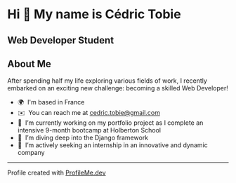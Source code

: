Hi 👋 My name is Cédric Tobie
=============================

Web Developer Student
----------------------

## About Me
After spending half my life exploring various fields of work, I recently embarked on an exciting new challenge: becoming a skilled Web Developer!

* 🌍  I'm based in France  
* ✉️  You can reach me at [cedric.tobie@gmail.com](mailto:cedric.tobie@gmail.com)  
* 🔭  I’m currently working on my portfolio project as I complete an intensive 9-month bootcamp at Holberton School  
* 🧠  I’m diving deep into the Django framework  
* 🤔  I’m actively seeking an internship in an innovative and dynamic company  

---

Profile created with [ProfileMe.dev](https://www.profileme.dev/)
